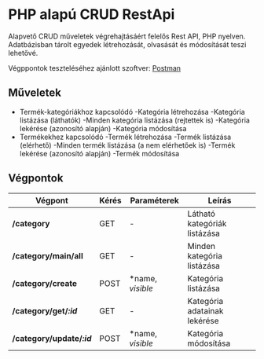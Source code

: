 # PHP alapú CRUD RestApi

Alapvető CRUD műveletek végrehajtásáért felelős Rest API, PHP nyelven. Adatbázisban tárolt egyedek létrehozását, olvasását és módosítását teszi lehetővé.

Végppontok teszteléséhez ajánlott szoftver: [Postman](https://postman.com)
 
## Műveletek

- Termék-kategóriákhoz kapcsolódó
    -Kategória létrehozása
    -Kategória listázása (láthatók)
    -Minden kategória listázása (rejtettek is)
    -Kategória lekérése (azonosító alapján)
    -Kategória módosítása
- Termékekhez kapcsolódó
    -Termék létrehozása
    -Termék listázása (elérhető)
    -Minden termék listázása (a nem elérhetőek is)
    -Termék lekérése (azonosító alapján)
    -Termék módosítása

## Végpontok
|  Végpont                 | Kérés | Paraméterek    |          Leírás            |
|--------------------------|-------|----------------|----------------------------|
|**/category**             | GET   |-               |Látható kategóriák listázása|
|**/category/main/all**    | GET   |-               |Minden kategória listázása  |
|**/category/create**      | POST  |*name, *visible*|Kategória listázása         |
|**/category/get/*:id***   | GET   |-               |Kategória adatainak lekérése|
|**/category/update/*:id***| POST  |*name, *visible*|Kategória módosítása        |
